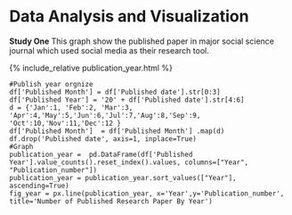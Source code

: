 # Data Analysis and Visualization 

**Study One**
This graph show the published paper in major social science journal which used social media as their research tool.

{% include_relative publication_year.html %}

```
#Publish year orgnize 
df['Published Month'] = df['Published date'].str[0:3]
df['Published Year'] = '20' + df['Published date'].str[4:6]
d = {'Jan':1, 'Feb':2, 'Mar':3, 'Apr':4,'May':5,'Jun':6,'Jul':7,'Aug':8,'Sep':9, 'Oct':10,'Nov':11,'Dec':12 }
df['Published Month']  = df['Published Month'] .map(d)
df.drop('Published date', axis=1, inplace=True)
#Graph 
publication_year =  pd.DataFrame(df['Published Year'].value_counts().reset_index().values, columns=["Year", "Publication_number"])
publication_year = publication_year.sort_values(["Year"], ascending=True)
fig_year = px.line(publication_year, x='Year',y='Publication_number', title='Number of Published Research Paper By Year')
```
